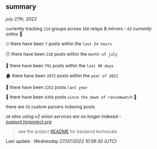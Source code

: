 
## summary
_july 27th, 2022_

currently tracking `114` groups across `168` relays & mirrors - _`63` currently online_ 📡

⏲ there have been `7` posts within the `last 24 hours`

🕓 there have been `228` posts within the `month of july`

📅 there have been `791` posts within the `last 90 days`

🏚 there have been `2072` posts within the `year of 2022`

🚀 there have been `2252` posts `last year`

🦕 there have been `4358` posts `since the dawn of ransomwatch` 🐣

there are `55` custom parsers indexing posts

_`20` sites using v2 onion services are no longer indexed - [support.torproject.org](https://support.torproject.org/onionservices/v2-deprecation/)_

> see the project [README](https://github.com/jmousqueton/ransomwatch#readme) for backend technicals



Last update : _Wednesday 27/07/2022 10:56:30 (UTC)_

